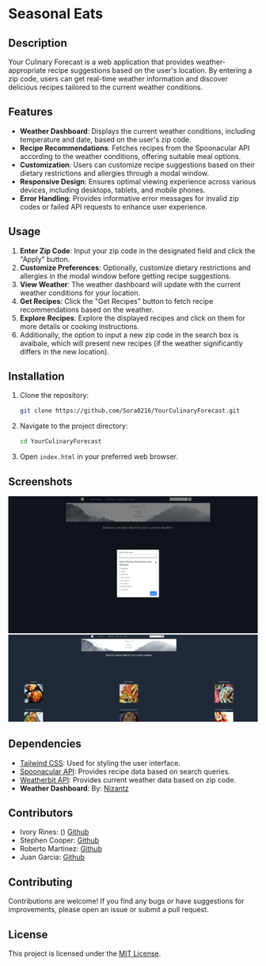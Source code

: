 
# Seasonal Eats


## Description

Your Culinary Forecast is a web application that provides weather-appropriate recipe suggestions based on the user's location. By entering a zip code, users can get real-time weather information and discover delicious recipes tailored to the current weather conditions.

## Features

- **Weather Dashboard**: Displays the current weather conditions, including temperature and date, based on the user's zip code.
- **Recipe Recommendations**: Fetches recipes from the Spoonacular API according to the weather conditions, offering suitable meal options.
- **Customization**: Users can customize recipe suggestions based on their dietary restrictions and allergies through a modal window.
- **Responsive Design**: Ensures optimal viewing experience across various devices, including desktops, tablets, and mobile phones.
- **Error Handling**: Provides informative error messages for invalid zip codes or failed API requests to enhance user experience.

## Usage

1. **Enter Zip Code**: Input your zip code in the designated field and click the "Apply" button. 
2. **Customize Preferences**: Optionally, customize dietary restrictions and allergies in the modal window before getting recipe suggestions.
3. **View Weather**: The weather dashboard will update with the current weather conditions for your location.
4. **Get Recipes**: Click the "Get Recipes" button to fetch recipe recommendations based on the weather.
5. **Explore Recipes**: Explore the displayed recipes and click on them for more details or cooking instructions.
6. Additionally, the option to input a new zip code in the search box is avaibale, which will present new recipes (if the weather significantly differs in the new location).

## Installation

1. Clone the repository:

    ```bash
    git clone https://github.com/Sora0216/YourCulinaryForecast.git
    ```

2. Navigate to the project directory:

    ```bash
    cd YourCulinaryForecast
    ```

3. Open `index.html` in your preferred web browser.

## Screenshots

![Alt Text](./assets/images/culinary-forecast-modal.png)
![Alt Text](./assets/images/culinary-forecast-webpage.png)

## Dependencies

- [Tailwind CSS](https://tailwindcss.com/): Used for styling the user interface.
- [Spoonacular API](https://spoonacular.com/food-api): Provides recipe data based on search queries.
- [Weatherbit API](https://www.weatherbit.io/): Provides current weather data based on zip code.
- **Weather Dashboard**: By: [Nizantz](https://tailwindcomponents.com/component/weather-card)

## Contributors

- Ivory Rines: () [Github](https://github.com/IvoryRines)
- Stephen Cooper: [Github](https://github.com/Scoops113)
- Roberto Martinez: [Github](https://github.com/Sora0216)
- Juan Garcia: [Github](https://github.com/Jddg95)

## Contributing

Contributions are welcome! If you find any bugs or have suggestions for improvements, please open an issue or submit a pull request.

## License

This project is licensed under the [MIT License](LICENSE).
